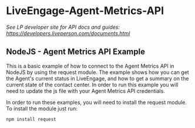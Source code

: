 # LiveEngage-Agent-Metrics-API

*See LP developer site for API docs and guides: https://developers.liveperson.com/documents.html*

## NodeJS - Agent Metrics API Example
This is a basic example of how to connect to the Agent Metrics API in NodeJS by using the request module. The example shows how you can get the Agent's current status in LiveEngage, and how to get a summary on the current state of the contact center. In order to run this example you will need to update the js file with your Agent Metrics API credentials.

In order to run these examples, you will need to install the request module. To install the module just run:

```sh
npm install request
```
